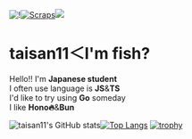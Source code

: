 ![!](https://zenn.badge.nikaera.com/s/taisan11/articles?style=flat)[![Scraps](https://badgen.org/img/zenn/taisan11/scraps?style=flat)](https://zenn.dev/taisan11?tab=scraps)![](https://komarev.com/ghpvc/?username=taisan11)
# taisan11＜I'm fish?
Hello!! I'm **Japanese student**<br>
I often use language is **JS**&**TS**<br>
I'd like to try using **Go** someday<br>
I like **Hono🔥**&**Bun**<br>

![taisan11's GitHub stats](https://github-readme-stats.vercel.app/api?username=taisan11&count_private=true&show_icons=true&theme=tokyonight)[![Top Langs](https://github-readme-stats.vercel.app/api/top-langs/?username=taisan11&theme=vue-dark&show_icons=true&layout=compact)](https://github.com/mo-ri-regen/github-readme-stats)
[![trophy](https://github-profile-trophy.vercel.app/?username=taisan11&theme=onedark)](https://github.com/ryo-ma/github-profile-trophy)

<!---
taisan11/taisan11 is a ✨ special ✨ repository because its `README.md` (this file) appears on your GitHub profile.
You can click the Preview link to take a look at your changes.
--->
